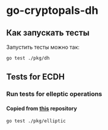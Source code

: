 # go-cryptopals-dh
## Как запускать тесты
Запустить тесты можно так:
```bash
go test ./pkg/dh
```

## Tests for ECDH
### Run tests for elleptic operations
#### Copied from [this](https://github.com/dnkolegov/dhpals/tree/master/elliptic) repository
```bash
go test ./pkg/elliptic
```